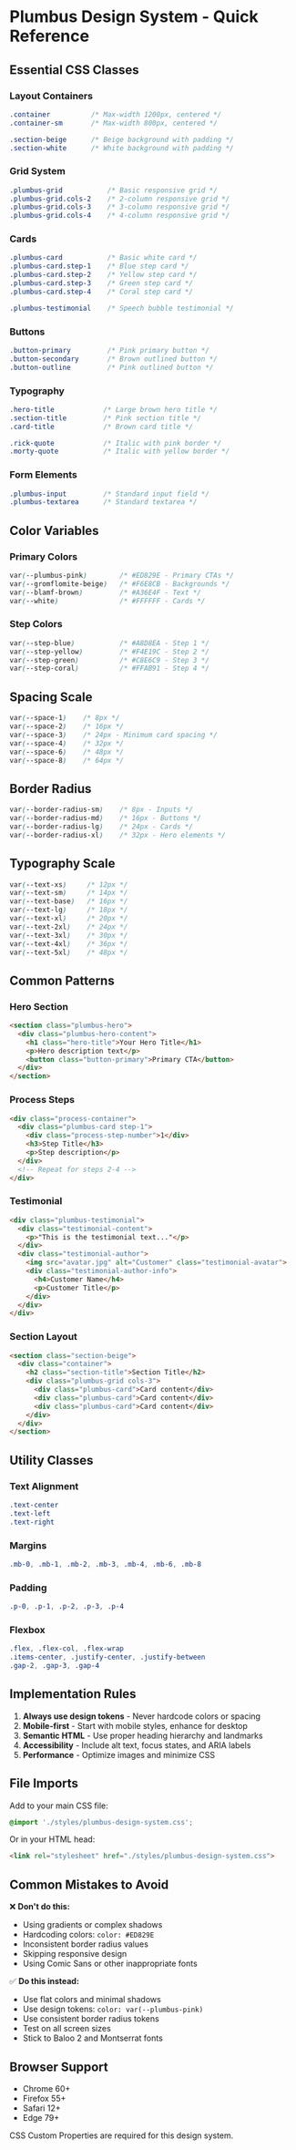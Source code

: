 # Plumbus Design System - Quick Reference

## Essential CSS Classes

### Layout Containers
```css
.container          /* Max-width 1200px, centered */
.container-sm       /* Max-width 800px, centered */

.section-beige      /* Beige background with padding */
.section-white      /* White background with padding */
```

### Grid System
```css
.plumbus-grid           /* Basic responsive grid */
.plumbus-grid.cols-2    /* 2-column responsive grid */
.plumbus-grid.cols-3    /* 3-column responsive grid */
.plumbus-grid.cols-4    /* 4-column responsive grid */
```

### Cards
```css
.plumbus-card           /* Basic white card */
.plumbus-card.step-1    /* Blue step card */
.plumbus-card.step-2    /* Yellow step card */
.plumbus-card.step-3    /* Green step card */
.plumbus-card.step-4    /* Coral step card */

.plumbus-testimonial    /* Speech bubble testimonial */
```

### Buttons
```css
.button-primary         /* Pink primary button */
.button-secondary       /* Brown outlined button */
.button-outline         /* Pink outlined button */
```

### Typography
```css
.hero-title            /* Large brown hero title */
.section-title         /* Pink section title */
.card-title            /* Brown card title */

.rick-quote            /* Italic with pink border */
.morty-quote           /* Italic with yellow border */
```

### Form Elements
```css
.plumbus-input         /* Standard input field */
.plumbus-textarea      /* Standard textarea */
```

## Color Variables

### Primary Colors
```css
var(--plumbus-pink)        /* #ED829E - Primary CTAs */
var(--gromflomite-beige)   /* #F6E8CB - Backgrounds */
var(--blamf-brown)         /* #A36E4F - Text */
var(--white)               /* #FFFFFF - Cards */
```

### Step Colors
```css
var(--step-blue)           /* #A8D8EA - Step 1 */
var(--step-yellow)         /* #F4E19C - Step 2 */
var(--step-green)          /* #C8E6C9 - Step 3 */
var(--step-coral)          /* #FFAB91 - Step 4 */
```

## Spacing Scale
```css
var(--space-1)    /* 8px */
var(--space-2)    /* 16px */
var(--space-3)    /* 24px - Minimum card spacing */
var(--space-4)    /* 32px */
var(--space-6)    /* 48px */
var(--space-8)    /* 64px */
```

## Border Radius
```css
var(--border-radius-sm)    /* 8px - Inputs */
var(--border-radius-md)    /* 16px - Buttons */
var(--border-radius-lg)    /* 24px - Cards */
var(--border-radius-xl)    /* 32px - Hero elements */
```

## Typography Scale
```css
var(--text-xs)     /* 12px */
var(--text-sm)     /* 14px */
var(--text-base)   /* 16px */
var(--text-lg)     /* 18px */
var(--text-xl)     /* 20px */
var(--text-2xl)    /* 24px */
var(--text-3xl)    /* 30px */
var(--text-4xl)    /* 36px */
var(--text-5xl)    /* 48px */
```

## Common Patterns

### Hero Section
```html
<section class="plumbus-hero">
  <div class="plumbus-hero-content">
    <h1 class="hero-title">Your Hero Title</h1>
    <p>Hero description text</p>
    <button class="button-primary">Primary CTA</button>
  </div>
</section>
```

### Process Steps
```html
<div class="process-container">
  <div class="plumbus-card step-1">
    <div class="process-step-number">1</div>
    <h3>Step Title</h3>
    <p>Step description</p>
  </div>
  <!-- Repeat for steps 2-4 -->
</div>
```

### Testimonial
```html
<div class="plumbus-testimonial">
  <div class="testimonial-content">
    <p>"This is the testimonial text..."</p>
  </div>
  <div class="testimonial-author">
    <img src="avatar.jpg" alt="Customer" class="testimonial-avatar">
    <div class="testimonial-author-info">
      <h4>Customer Name</h4>
      <p>Customer Title</p>
    </div>
  </div>
</div>
```

### Section Layout
```html
<section class="section-beige">
  <div class="container">
    <h2 class="section-title">Section Title</h2>
    <div class="plumbus-grid cols-3">
      <div class="plumbus-card">Card content</div>
      <div class="plumbus-card">Card content</div>
      <div class="plumbus-card">Card content</div>
    </div>
  </div>
</section>
```

## Utility Classes

### Text Alignment
```css
.text-center
.text-left
.text-right
```

### Margins
```css
.mb-0, .mb-1, .mb-2, .mb-3, .mb-4, .mb-6, .mb-8
```

### Padding
```css
.p-0, .p-1, .p-2, .p-3, .p-4
```

### Flexbox
```css
.flex, .flex-col, .flex-wrap
.items-center, .justify-center, .justify-between
.gap-2, .gap-3, .gap-4
```

## Implementation Rules

1. **Always use design tokens** - Never hardcode colors or spacing
2. **Mobile-first** - Start with mobile styles, enhance for desktop
3. **Semantic HTML** - Use proper heading hierarchy and landmarks
4. **Accessibility** - Include alt text, focus states, and ARIA labels
5. **Performance** - Optimize images and minimize CSS

## File Imports

Add to your main CSS file:
```css
@import './styles/plumbus-design-system.css';
```

Or in your HTML head:
```html
<link rel="stylesheet" href="./styles/plumbus-design-system.css">
```

## Common Mistakes to Avoid

❌ **Don't do this:**
- Using gradients or complex shadows
- Hardcoding colors: `color: #ED829E`
- Inconsistent border radius values
- Skipping responsive design
- Using Comic Sans or other inappropriate fonts

✅ **Do this instead:**
- Use flat colors and minimal shadows
- Use design tokens: `color: var(--plumbus-pink)`
- Use consistent border radius tokens
- Test on all screen sizes
- Stick to Baloo 2 and Montserrat fonts

## Browser Support

- Chrome 60+
- Firefox 55+
- Safari 12+
- Edge 79+

CSS Custom Properties are required for this design system.